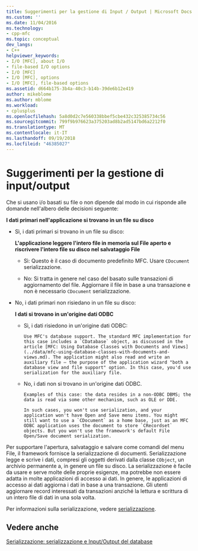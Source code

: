 ```yaml
---
title: Suggerimenti per la gestione di Input / Output | Microsoft Docs
ms.custom: ''
ms.date: 11/04/2016
ms.technology:
- cpp-mfc
ms.topic: conceptual
dev_langs:
- C++
helpviewer_keywords:
- I/O [MFC], about I/O
- file-based I/O options
- I/O [MFC]
- I/O [MFC], options
- I/O [MFC], file-based options
ms.assetid: d664b175-3b4a-40c3-b14b-39de6b12e419
author: mikeblome
ms.author: mblome
ms.workload:
- cplusplus
ms.openlocfilehash: 5a8d0d2c7e560338bbef5cbe432c325385734c56
ms.sourcegitcommit: 799f9b976623a375203ad8b2ad5147bd6a2212f0
ms.translationtype: MT
ms.contentlocale: it-IT
ms.lasthandoff: 09/19/2018
ms.locfileid: "46385027"
---
```

# <a name="recommendations-for-handling-inputoutput"></a>Suggerimenti per la gestione di input/output

Che si usano i/o basati su file o non dipende dal modo in cui risponde alle domande nell'albero delle decisioni seguente:

**I dati primari nell'applicazione si trovano in un file su disco**

- Sì, i dati primari si trovano in un file su disco:

     **L'applicazione leggere l'intero file in memoria sul File aperto e riscrivere l'intero file su disco nel salvataggio File**

   - Sì: Questo è il caso di documento predefinito MFC. Usare `CDocument` serializzazione.

   - No: Si tratta in genere nel caso del basato sulle transazioni di aggiornamento del file. Aggiornare il file in base a una transazione e non è necessario `CDocument` serializzazione.

- No, i dati primari non risiedano in un file su disco:

     **I dati si trovano in un'origine dati ODBC**

   - Sì, i dati risiedono in un'origine dati ODBC:

         Use MFC's database support. The standard MFC implementation for this case includes a `CDatabase` object, as discussed in the article [MFC: Using Database Classes with Documents and Views](../data/mfc-using-database-classes-with-documents-and-views.md). The application might also read and write an auxiliary file — the purpose of the application wizard "both a database view and file support" option. In this case, you'd use serialization for the auxiliary file.

   - No, i dati non si trovano in un'origine dati ODBC.

         Examples of this case: the data resides in a non-ODBC DBMS; the data is read via some other mechanism, such as OLE or DDE.

         In such cases, you won't use serialization, and your application won't have Open and Save menu items. You might still want to use a `CDocument` as a home base, just as an MFC ODBC application uses the document to store `CRecordset` objects. But you won't use the framework's default File Open/Save document serialization.

Per supportare l'apertura, salvataggio e salvare come comandi del menu File, il framework fornisce la serializzazione di documenti. Serializzazione legge e scrive i dati, compresi gli oggetti derivati dalla classe `CObject`, un archivio permanente a, in genere un file su disco. La serializzazione è facile da usare e serve molte delle proprie esigenze, ma potrebbe non essere adatta in molte applicazioni di accesso ai dati. In genere, le applicazioni di accesso ai dati aggiorna i dati in base a una transazione. Gli utenti aggiornare record interessati da transazioni anziché la lettura e scrittura di un intero file di dati in una sola volta.

Per informazioni sulla serializzazione, vedere [serializzazione](../mfc/serialization-in-mfc.md).

## <a name="see-also"></a>Vedere anche

[Serializzazione: serializzazione e Input/Output del database](../mfc/serialization-serialization-vs-database-input-output.md)
